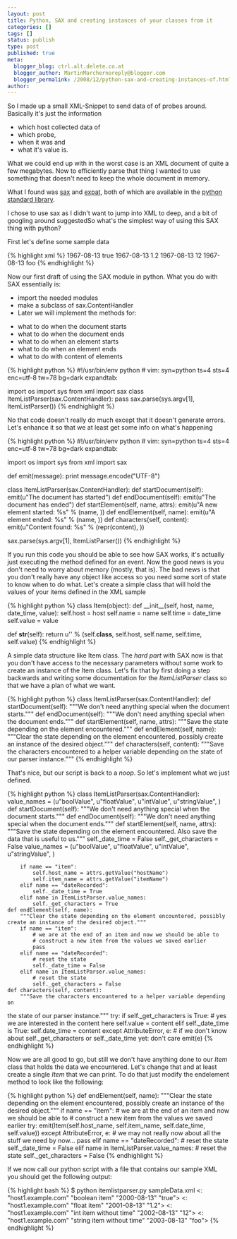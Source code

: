 ```yaml
---
layout: post
title: Python, SAX and creating instances of your classes from it
categories: []
tags: []
status: publish
type: post
published: true
meta:
  blogger_blog: ctrl.alt.delete.co.at
  blogger_author: MartinMarchernoreply@blogger.com
  blogger_permalink: /2008/12/python-sax-and-creating-instances-of.html
author: 
---
```

<p>So I made up a small XML-Snippet to send data of of probes around. Basically it's just the information</p>
<ul>
<li>which host collected data of</li>
<li>which probe,</li>
<li>when it was and</li>
<li>what it's value is.</li>
</ul>
<p>What we could end up with in the worst case is an XML document of quite a few megabytes. Now to efficiently parse that thing I wanted to use something that doesn't need to keep the whole document in memory.</p>
<p>What I found was <a href="http://en.wikipedia.org/wiki/Simple_API_for_XML">sax</a> and <a href="http://en.wikipedia.org/wiki/Expat_%28XML%29">expat</a>, both of which are available in the <a href="http://docs.python.org/library/index.html">python standard library</a>.</p>
<p>I chose to use sax as I didn't want to jump into XML to deep, and a bit of googling around suggestedSo what's the simplest way of using this SAX thing with python?</p>
<p>First let's define some sample data</p>
{% highlight xml %}
<?xml version="1.0" encoding="UTF-8"?>
<itemList xmlns:xsi="http://www.w3.org/2001/XMLSchema-instance">
     <item hostName="host1.example.com" itemName="boolean item">
             <dateRecorded>1967-08-13</dateRecorded>
             <boolValue>true</boolValue>
     </item>
     <item hostName="host1.example.com" itemName="float item">
             <dateRecorded>1967-08-13</dateRecorded>
             <floatValue>1.2</floatValue>
     </item>
     <item hostName="host1.example.com" itemName="int item without time">
             <dateRecorded>1967-08-13</dateRecorded>
             <intValue>12</intValue>
     </item>
     <item hostName="host1.example.com" itemName="string item without time">
             <dateRecorded>1967-08-13</dateRecorded>
             <stringValue>foo</stringValue>
     </item>
</itemList>
{% endhighlight %}
<p>Now our first draft of using the SAX module in python. What you do with SAX essentially is:</p>
<ul>
<li>import the needed modules</li>
<li>make a subclass of sax.ContentHandler</li>
<li>Later we will implement the methods for:</li>
</ul>
<ul>
<li>what to do when the document starts</li>
<li>what to do when the document ends</li>
<li>what to do when an element starts</li>
<li>what to do when an element ends</li>
<li>what to do with content of elements</li>
</ul>
{% highlight python %}
#!/usr/bin/env python
# vim: syn=python ts=4 sts=4 enc=utf-8 tw=78 bg=dark expandtab:

import os
import sys
from xml import sax
class ItemListParser(sax.ContentHandler):
   pass
sax.parse(sys.argv[1], ItemListParser())
{% endhighlight %}

<p>No that code doesn't really do much except that it doesn't generate errors. Let's enhance it so that we at least get some info on what's happening</p>
{% highlight python %}
#!/usr/bin/env python
# vim: syn=python ts=4 sts=4 enc=utf-8 tw=78 bg=dark expandtab:

import os
import sys
from xml import sax

def emit(message):
   print message.encode("UTF-8")

class ItemListParser(sax.ContentHandler):
   def startDocument(self):
       emit(u"The document has started")
   def endDocument(self):
       emit(u"The document has ended")
   def startElement(self, name, attrs):
       emit(u"A new element started: %s" % (name, ))
   def endElement(self, name):
       emit(u"A element ended: %s" % (name, ))
   def characters(self, content):
       emit(u"Content found: %s" % (repr(content), ))

sax.parse(sys.argv[1], ItemListParser())
{% endhighlight %}

<p>If you run this code you should be able to see how SAX works, it's actually just executing the method defined for an event. Now the good news is you don't need to worry about memory (mostly, that is). The bad news is that you don't really have any object like access so you need some sort of state to know when to do what. Let's create a simple class that will hold the values of your items defined in the XML sample</p>
{% highlight python %}
class Item(object):
   def __init__(self, host, name, date_time, value):
       self.host = host
       self.name = name
       self.time = date_time
       self.value = value

   def __str__(self):
       return u'' % (self.__class__,
           self.host,
           self.name,
           self.time,
           self.value)
{% endhighlight %}

<p>A simple data structure like Item class. The <em>hard part</em> with SAX now is that you don't have access to the necessary parameters without some work to create an instance of the Item class. Let's fix that by first doing a step backwards and writing some documentation for the <em>ItemListParser</em> class so that we have a plan of what we want.</p>
{% highlight python %}
class ItemListParser(sax.ContentHandler):
   def startDocument(self):
       """We don't need anything special when the document starts."""
   def endDocument(self):
       """We don't need anything special when the document ends."""
   def startElement(self, name, attrs):
       """Save the state depending on the element encountered."""
   def endElement(self, name):
       """Clear the state depending on the element encountered, possibly
create an instance of the desired object."""
   def characters(self, content):
       """Save the characters encountered to a helper variable depending on
the state of our parser instance."""
{% endhighlight %}

<p>That's nice, but our script is back to a <em>noop</em>. So let's implement what we just defined.</p>
{% highlight python %}
class ItemListParser(sax.ContentHandler):
    value_names = (u"boolValue",
        u"floatValue",
        u"intValue",
        u"stringValue", )
    def startDocument(self):
        """We don't need anything special when the document starts."""
    def endDocument(self):
        """We don't need anything special when the document ends."""
    def startElement(self, name, attrs):
        """Save the state depending on the element encountered. Also save the
data that is useful to us."""
        self._date_time = False
        self._get_characters = False
        value_names = (u"boolValue",
            u"floatValue",
            u"intValue",
            u"stringValue", )

        if name == "item":
            self.host_name = attrs.getValue("hostName")
            self.item_name = attrs.getValue("itemName")
        elif name == "dateRecorded":
            self._date_time = True
        elif name in ItemListParser.value_names:
            self._get_characters = True
    def endElement(self, name):
        """Clear the state depending on the element encountered, possibly create an instance of the desired object."""
        if name == "item":
            # we are at the end of an item and now we should be able to
            # construct a new item from the values we saved earlier
            pass
        elif name == "dateRecorded":
            # reset the state
            self._date_time = False
        elif name in ItemListParser.value_names:
            # reset the state
            self._get_characters = False
    def characters(self, content):
        """Save the characters encountered to a helper variable depending on
the state of our parser instance."""
        try:
            if self._get_characters is True:
                # yes we are interested in the content here
                self.value = content
            elif self._date_time is True:
                self.date_time = content
        except AttributeError, e:
            # if we don't know about self._get_characters or self._date_time yet: don't care
            emit(e)
	    {% endhighlight %}

<p>Now we are all good to go, but still we don't have anything done to our <em>Item</em> class that holds the data we encountered. Let's change that and at least create a single <em>Item</em> that we can print. To do that just modify the endelement method to look like the following:</p>
{% highlight python %}
    def endElement(self, name):
        """Clear the state depending on the element encountered,
           possibly create an instance of the desired object."""
        if name == "item":
            # we are at the end of an item and now we should be able to
            # construct a new item from the values we saved earlier
            try:
                emit(Item(self.host_name,
                    self.item_name,
                    self.date_time,
                    self.value))
            except AttributeError, e:
                # we may not really now about all the stuff we need by now...
                pass
        elif name == "dateRecorded":
            # reset the state
            self._date_time = False
        elif name in ItemListParser.value_names:
            # reset the state
            self._get_characters = False
{% endhighlight %}

<p>If we now call our python script with a file that contains our sample XML you should get the following output:</p>
{% highlight bash %}
$ python itemlistparser.py sampleData.xml
<: "host1.example.com" "boolean item" "2000-08-13" "true">
<: "host1.example.com" "float item" "2001-08-13" "1.2">
<: "host1.example.com" "int item without time" "2002-08-13" "12">
<: "host1.example.com" "string item without time" "2003-08-13" "foo">
{% endhighlight  %}
